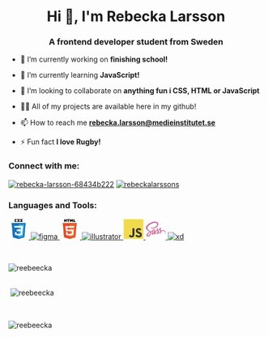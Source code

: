 <h1 align="center">Hi 👋, I'm Rebecka Larsson</h1>
<h3 align="center">A frontend developer student from Sweden</h3>

- 🔭 I’m currently working on **finishing school!**

- 🌱 I’m currently learning **JavaScript!**

- 👯 I’m looking to collaborate on **anything fun i CSS, HTML or JavaScript**

- 👨‍💻 All of my projects are available here in my github!

- 📫 How to reach me **rebecka.larsson@medieinstitutet.se**

- ⚡ Fun fact **I love Rugby!**

<h3 align="left">Connect with me:</h3>
<p align="left">
<a href="https://linkedin.com/in/rebecka-larsson-68434b222" target="blank"><img align="center" src="https://raw.githubusercontent.com/rahuldkjain/github-profile-readme-generator/master/src/images/icons/Social/linked-in-alt.svg" alt="rebecka-larsson-68434b222" height="30" width="40" /></a>
<a href="https://fb.com/rebeckalarssons" target="blank"><img align="center" src="https://raw.githubusercontent.com/rahuldkjain/github-profile-readme-generator/master/src/images/icons/Social/facebook.svg" alt="rebeckalarssons" height="30" width="40" /></a>
</p>


<h3 align="left">Languages and Tools:</h3>
<p align="left"> <a href="https://www.w3schools.com/css/" target="_blank" rel="noreferrer"> <img src="https://raw.githubusercontent.com/devicons/devicon/master/icons/css3/css3-original-wordmark.svg" alt="css3" width="40" height="40"/> </a> <a href="https://www.figma.com/" target="_blank" rel="noreferrer"> <img src="https://www.vectorlogo.zone/logos/figma/figma-icon.svg" alt="figma" width="40" height="40"/> </a> <a href="https://www.w3.org/html/" target="_blank" rel="noreferrer"> <img src="https://raw.githubusercontent.com/devicons/devicon/master/icons/html5/html5-original-wordmark.svg" alt="html5" width="40" height="40"/> </a> <a href="https://www.adobe.com/in/products/illustrator.html" target="_blank" rel="noreferrer"> <img src="https://www.vectorlogo.zone/logos/adobe_illustrator/adobe_illustrator-icon.svg" alt="illustrator" width="40" height="40"/> </a> <a href="https://developer.mozilla.org/en-US/docs/Web/JavaScript" target="_blank" rel="noreferrer"> <img src="https://raw.githubusercontent.com/devicons/devicon/master/icons/javascript/javascript-original.svg" alt="javascript" width="40" height="40"/> </a> <a href="https://sass-lang.com" target="_blank" rel="noreferrer"> <img src="https://raw.githubusercontent.com/devicons/devicon/master/icons/sass/sass-original.svg" alt="sass" width="40" height="40"/> </a> <a href="https://www.adobe.com/products/xd.html" target="_blank" rel="noreferrer"> <img src="https://cdn.worldvectorlogo.com/logos/adobe-xd.svg" alt="xd" width="40" height="40"/> </a> </p>

<br>

<p><img align="left" src="https://github-readme-stats.vercel.app/api/top-langs?username=reebeecka&show_icons=true&locale=en&layout=compact" alt="reebeecka" border:"none";/></p>

<br> </br>

<p>&nbsp;<img align="center" src="https://github-readme-stats.vercel.app/api?username=reebeecka&show_icons=true&locale=en" alt="reebeecka" /></p>

<br> 

<p><img align="center" src="https://github-readme-streak-stats.herokuapp.com/?user=reebeecka&" alt="reebeecka" /></p>
